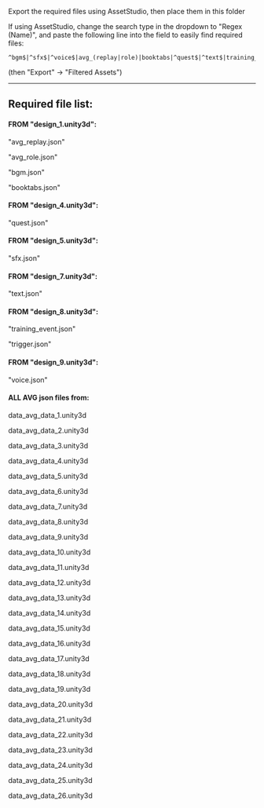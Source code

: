 Export the required files using AssetStudio, then place them in this folder

If using AssetStudio, change the search type in the dropdown to "Regex (Name)", and paste the following line into the field to easily find required files:

	^bgm$|^sfx$|^voice$|avg_(replay|role)|booktabs|^quest$|^text$|training_event|^trigger$|^\d+$
(then "Export" -> "Filtered Assets")


-------------------------------
Required file list:
-------------------------------
#### FROM "design_1.unity3d":

"avg_replay.json"

"avg_role.json"

"bgm.json"

"booktabs.json"

#### FROM "design_4.unity3d":	

 "quest.json"

#### FROM "design_5.unity3d":

 "sfx.json"

#### FROM "design_7.unity3d":

 "text.json"

#### FROM "design_8.unity3d":

 "training_event.json"

 "trigger.json"

#### FROM "design_9.unity3d":

 "voice.json"
	
#### ALL AVG json files from:

 data_avg_data_1.unity3d

 data_avg_data_2.unity3d

 data_avg_data_3.unity3d

 data_avg_data_4.unity3d

 data_avg_data_5.unity3d

 data_avg_data_6.unity3d

 data_avg_data_7.unity3d

 data_avg_data_8.unity3d

 data_avg_data_9.unity3d

 data_avg_data_10.unity3d

 data_avg_data_11.unity3d

 data_avg_data_12.unity3d

 data_avg_data_13.unity3d

 data_avg_data_14.unity3d

 data_avg_data_15.unity3d

 data_avg_data_16.unity3d

 data_avg_data_17.unity3d

 data_avg_data_18.unity3d

 data_avg_data_19.unity3d

 data_avg_data_20.unity3d

 data_avg_data_21.unity3d

 data_avg_data_22.unity3d

 data_avg_data_23.unity3d

 data_avg_data_24.unity3d

 data_avg_data_25.unity3d

 data_avg_data_26.unity3d

